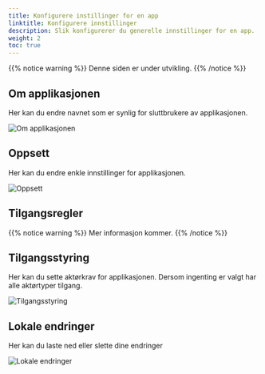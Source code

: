 ```yaml
---
title: Konfigurere instillinger for en app
linktitle: Konfigurere innstillinger
description: Slik konfigurerer du generelle innstillinger for en app.
weight: 2
toc: true
---
```


{{% notice warning %}}
Denne siden er under utvikling.
{{% /notice %}}

## Om applikasjonen
Her kan du endre navnet som er synlig for sluttbrukere av applikasjonen.

![Om applikasjonen](https://altinncdn.no/studio/docs/images/app-development_settings-about.png "Om applilkasjonen")

## Oppsett
Her kan du endre enkle innstillinger for applikasjonen.

![Oppsett](https://altinncdn.no/studio/docs/images/app-development_settings-setup.png "Oppsett")

## Tilgangsregler
{{% notice warning %}}
Mer informasjon kommer.
{{% /notice %}}

## Tilgangsstyring
Her kan du sette aktørkrav for applikasjonen. Dersom ingenting er valgt har alle aktørtyper tilgang.

![Tilgangsstyring](https://altinncdn.no/studio/docs/images/app-development_settings-access-management.png "Tilgangsstyring")

## Lokale endringer
Her kan du laste ned eller slette dine endringer

![Lokale endringer](https://altinncdn.no/studio/docs/images/app-development_settings-local-changes.png "")
